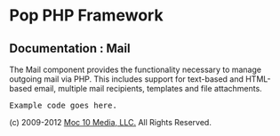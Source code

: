 Pop PHP Framework
=================

Documentation : Mail
--------------------

The Mail component provides the functionality necessary to manage outgoing mail via PHP. This includes support for text-based and HTML-based email,  multiple mail recipients, templates and file attachments.

<pre>
Example code goes here.
</pre>

(c) 2009-2012 [Moc 10 Media, LLC.](http://www.moc10media.com) All Rights Reserved.
